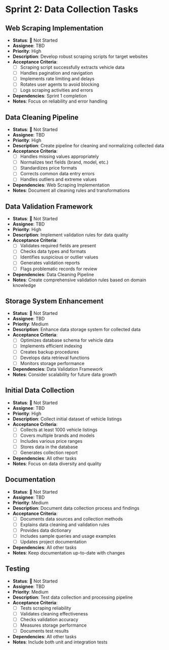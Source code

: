 # Sprint 2: Data Collection Tasks

## Web Scraping Implementation
- **Status**: 🔴 Not Started
- **Assignee**: TBD
- **Priority**: High
- **Description**: Develop robust scraping scripts for target websites
- **Acceptance Criteria**:
  - [ ] Scraping script successfully extracts vehicle data
  - [ ] Handles pagination and navigation
  - [ ] Implements rate limiting and delays
  - [ ] Rotates user agents to avoid blocking
  - [ ] Logs scraping activities and errors
- **Dependencies**: Sprint 1 completion
- **Notes**: Focus on reliability and error handling

## Data Cleaning Pipeline
- **Status**: 🔴 Not Started
- **Assignee**: TBD
- **Priority**: High
- **Description**: Create pipeline for cleaning and normalizing collected data
- **Acceptance Criteria**:
  - [ ] Handles missing values appropriately
  - [ ] Normalizes text fields (brand, model, etc.)
  - [ ] Standardizes price formats
  - [ ] Corrects common data entry errors
  - [ ] Handles outliers and extreme values
- **Dependencies**: Web Scraping Implementation
- **Notes**: Document all cleaning rules and transformations

## Data Validation Framework
- **Status**: 🔴 Not Started
- **Assignee**: TBD
- **Priority**: High
- **Description**: Implement validation rules for data quality
- **Acceptance Criteria**:
  - [ ] Validates required fields are present
  - [ ] Checks data types and formats
  - [ ] Identifies suspicious or outlier values
  - [ ] Generates validation reports
  - [ ] Flags problematic records for review
- **Dependencies**: Data Cleaning Pipeline
- **Notes**: Create comprehensive validation rules based on domain knowledge

## Storage System Enhancement
- **Status**: 🔴 Not Started
- **Assignee**: TBD
- **Priority**: Medium
- **Description**: Enhance data storage system for collected data
- **Acceptance Criteria**:
  - [ ] Optimizes database schema for vehicle data
  - [ ] Implements efficient indexing
  - [ ] Creates backup procedures
  - [ ] Develops data retrieval functions
  - [ ] Monitors storage performance
- **Dependencies**: Data Validation Framework
- **Notes**: Consider scalability for future data growth

## Initial Data Collection
- **Status**: 🔴 Not Started
- **Assignee**: TBD
- **Priority**: High
- **Description**: Collect initial dataset of vehicle listings
- **Acceptance Criteria**:
  - [ ] Collects at least 1000 vehicle listings
  - [ ] Covers multiple brands and models
  - [ ] Includes various price ranges
  - [ ] Stores data in the database
  - [ ] Generates collection report
- **Dependencies**: All other tasks
- **Notes**: Focus on data diversity and quality

## Documentation
- **Status**: 🔴 Not Started
- **Assignee**: TBD
- **Priority**: Medium
- **Description**: Document data collection process and findings
- **Acceptance Criteria**:
  - [ ] Documents data sources and collection methods
  - [ ] Explains data cleaning and validation rules
  - [ ] Provides data dictionary
  - [ ] Includes sample queries and usage examples
  - [ ] Updates project documentation
- **Dependencies**: All other tasks
- **Notes**: Keep documentation up-to-date with changes

## Testing
- **Status**: 🔴 Not Started
- **Assignee**: TBD
- **Priority**: Medium
- **Description**: Test data collection and processing pipeline
- **Acceptance Criteria**:
  - [ ] Tests scraping reliability
  - [ ] Validates cleaning effectiveness
  - [ ] Checks validation accuracy
  - [ ] Measures storage performance
  - [ ] Documents test results
- **Dependencies**: All other tasks
- **Notes**: Include both unit and integration tests 